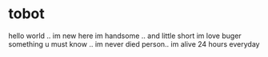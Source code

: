 # tobot
hello world .. im new here
im handsome .. and little short
im love buger
something u must know .. im never died person.. im alive 24 hours everyday

